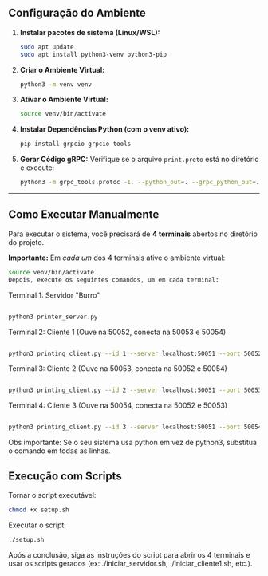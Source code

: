 ## Configuração do Ambiente

1.  **Instalar pacotes de sistema (Linux/WSL):**
    ```bash
    sudo apt update
    sudo apt install python3-venv python3-pip
    ```

2.  **Criar o Ambiente Virtual:**
    ```bash
    python3 -m venv venv
    ```

3.  **Ativar o Ambiente Virtual:**
    ```bash
    source venv/bin/activate
    ```

4.  **Instalar Dependências Python (com o venv ativo):**
    ```bash
    pip install grpcio grpcio-tools
    ```

5.  **Gerar Código gRPC:**
    Verifique se o arquivo `print.proto` está no diretório e execute:
    ```bash
    python3 -m grpc_tools.protoc -I. --python_out=. --grpc_python_out=. print.proto
    ```
---

## Como Executar Manualmente

Para executar o sistema, você precisará de **4 terminais** abertos no diretório do projeto.

**Importante:** Em *cada um* dos 4 terminais ative o ambiente virtual:
```bash
source venv/bin/activate
Depois, execute os seguintes comandos, um em cada terminal:
```

Terminal 1: Servidor "Burro"
```Bash

python3 printer_server.py
```

Terminal 2: Cliente 1
(Ouve na 50052, conecta na 50053 e 50054)

```Bash

python3 printing_client.py --id 1 --server localhost:50051 --port 50052 --clients localhost:50053,localhost:50054
```

Terminal 3: Cliente 2
(Ouve na 50053, conecta na 50052 e 50054)

```Bash

python3 printing_client.py --id 2 --server localhost:50051 --port 50053 --clients localhost:50052,localhost:50054
```
Terminal 4: Cliente 3
(Ouve na 50054, conecta na 50052 e 50053)

```Bash

python3 printing_client.py --id 3 --server localhost:50051 --port 50054 --clients localhost:50052,localhost:50053
```
Obs importante: Se o seu sistema usa python em vez de python3, substitua o comando em todas as linhas.


## Execução com Scripts

Tornar o script executável:

```Bash
chmod +x setup.sh
```
Executar o script:

```Bash
./setup.sh
```
Após a conclusão, siga as instruções do script para abrir os 4 terminais e usar os scripts gerados (ex: ./iniciar_servidor.sh, ./iniciar_cliente1.sh, etc.).
